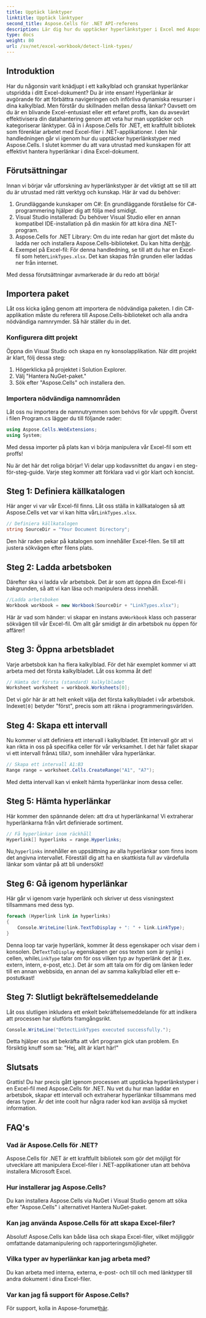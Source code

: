 ```yaml
---
title: Upptäck länktyper
linktitle: Upptäck länktyper
second_title: Aspose.Cells för .NET API-referens
description: Lär dig hur du upptäcker hyperlänkstyper i Excel med Aspose.Cells för .NET. Enkla steg och kodexempel ingår.
type: docs
weight: 80
url: /sv/net/excel-workbook/detect-link-types/
---
```

## Introduktion

Har du någonsin varit knädjupt i ett kalkylblad och granskat hyperlänkar utspridda i ditt Excel-dokument? Du är inte ensam! Hyperlänkar är avgörande för att förbättra navigeringen och införliva dynamiska resurser i dina kalkylblad. Men förstår du skillnaden mellan dessa länkar? Oavsett om du är en blivande Excel-entusiast eller ett erfaret proffs, kan du avsevärt effektivisera din datahantering genom att veta hur man upptäcker och kategoriserar länktyper. Gå in i Aspose.Cells för .NET, ett kraftfullt bibliotek som förenklar arbetet med Excel-filer i .NET-applikationer. I den här handledningen går vi igenom hur du upptäcker hyperlänkstyper med Aspose.Cells. I slutet kommer du att vara utrustad med kunskapen för att effektivt hantera hyperlänkar i dina Excel-dokument.

## Förutsättningar

Innan vi börjar vår utforskning av hyperlänkstyper är det viktigt att se till att du är utrustad med rätt verktyg och kunskap. Här är vad du behöver:

1. Grundläggande kunskaper om C#: En grundläggande förståelse för C#-programmering hjälper dig att följa med smidigt.
2. Visual Studio installerad: Du behöver Visual Studio eller en annan kompatibel IDE-installation på din maskin för att köra dina .NET-program.
3.  Aspose.Cells for .NET Library: Om du inte redan har gjort det måste du ladda ner och installera Aspose.Cells-biblioteket. Du kan hitta den[här](https://releases.aspose.com/cells/net/).
4.  Exempel på Excel-fil: För denna handledning, se till att du har en Excel-fil som heter`LinkTypes.xlsx`. Det kan skapas från grunden eller laddas ner från internet.

Med dessa förutsättningar avmarkerade är du redo att börja!

## Importera paket

Låt oss kicka igång genom att importera de nödvändiga paketen. I din C#-applikation måste du referera till Aspose.Cells-biblioteket och alla andra nödvändiga namnrymder. Så här ställer du in det.

### Konfigurera ditt projekt

Öppna din Visual Studio och skapa en ny konsolapplikation. När ditt projekt är klart, följ dessa steg:

1. Högerklicka på projektet i Solution Explorer.
2. Välj "Hantera NuGet-paket."
3. Sök efter "Aspose.Cells" och installera den.

### Importera nödvändiga namnområden

Låt oss nu importera de namnutrymmen som behövs för vår uppgift. Överst i filen Program.cs lägger du till följande rader:

```csharp
using Aspose.Cells.WebExtensions;
using System;
```

Med dessa importer på plats kan vi börja manipulera vår Excel-fil som ett proffs!

Nu är det här det roliga börjar! Vi delar upp kodavsnittet du angav i en steg-för-steg-guide. Varje steg kommer att förklara vad vi gör klart och koncist.

## Steg 1: Definiera källkatalogen

 Här anger vi var vår Excel-fil finns. Låt oss ställa in källkatalogen så att Aspose.Cells vet var vi kan hitta vår`LinkTypes.xlsx`.

```csharp
// Definiera källkatalogen
string SourceDir = "Your Document Directory";
```

Den här raden pekar på katalogen som innehåller Excel-filen. Se till att justera sökvägen efter filens plats.

## Steg 2: Ladda arbetsboken

Därefter ska vi ladda vår arbetsbok. Det är som att öppna din Excel-fil i bakgrunden, så att vi kan läsa och manipulera dess innehåll.

```csharp
//Ladda arbetsboken
Workbook workbook = new Workbook(SourceDir + "LinkTypes.xlsx");
```

 Här är vad som händer: vi skapar en instans av`Workbook` klass och passerar sökvägen till vår Excel-fil. Om allt går smidigt är din arbetsbok nu öppen för affärer!

## Steg 3: Öppna arbetsbladet

Varje arbetsbok kan ha flera kalkylblad. För det här exemplet kommer vi att arbeta med det första kalkylbladet. Låt oss komma åt det!

```csharp
// Hämta det första (standard) kalkylbladet
Worksheet worksheet = workbook.Worksheets[0];
```

 Det vi gör här är att helt enkelt välja det första kalkylbladet i vår arbetsbok. Indexet`[0]` betyder "först", precis som att räkna i programmeringsvärlden.

## Steg 4: Skapa ett intervall

 Nu kommer vi att definiera ett intervall i kalkylbladet. Ett intervall gör att vi kan rikta in oss på specifika celler för vår verksamhet. I det här fallet skapar vi ett intervall från`A1` till`A7`, som innehåller våra hyperlänkar.

```csharp
// Skapa ett intervall A1:B3
Range range = worksheet.Cells.CreateRange("A1", "A7");
```

Med detta intervall kan vi enkelt hämta hyperlänkar inom dessa celler.

## Steg 5: Hämta hyperlänkar

Här kommer den spännande delen: att dra ut hyperlänkarna! Vi extraherar hyperlänkarna från vårt definierade sortiment.

```csharp
// Få hyperlänkar inom räckhåll
Hyperlink[] hyperlinks = range.Hyperlinks;
```

 Nu,`hyperlinks` innehåller en uppsättning av alla hyperlänkar som finns inom det angivna intervallet. Föreställ dig att ha en skattkista full av värdefulla länkar som väntar på att bli undersökt!

## Steg 6: Gå igenom hyperlänkar

Här går vi igenom varje hyperlänk och skriver ut dess visningstext tillsammans med dess typ.

```csharp
foreach (Hyperlink link in hyperlinks)
{
    Console.WriteLine(link.TextToDisplay + ": " + link.LinkType);
}
```

 Denna loop tar varje hyperlänk, kommer åt dess egenskaper och visar dem i konsolen. De`TextToDisplay` egenskapen ger oss texten som är synlig i cellen, while`LinkType` talar om för oss vilken typ av hyperlänk det är (t.ex. extern, intern, e-post, etc.). Det är som att tala om för dig om länken leder till en annan webbsida, en annan del av samma kalkylblad eller ett e-postutkast!

## Steg 7: Slutligt bekräftelsemeddelande

Låt oss slutligen inkludera ett enkelt bekräftelsemeddelande för att indikera att processen har slutförts framgångsrikt.

```csharp
Console.WriteLine("DetectLinkTypes executed successfully.");
```

Detta hjälper oss att bekräfta att vårt program gick utan problem. En försiktig knuff som sa: "Hej, allt är klart här!"

## Slutsats

Grattis! Du har precis gått igenom processen att upptäcka hyperlänkstyper i en Excel-fil med Aspose.Cells för .NET. Nu vet du hur man laddar en arbetsbok, skapar ett intervall och extraherar hyperlänkar tillsammans med deras typer. Är det inte coolt hur några rader kod kan avslöja så mycket information.

## FAQ's

### Vad är Aspose.Cells för .NET?  
Aspose.Cells för .NET är ett kraftfullt bibliotek som gör det möjligt för utvecklare att manipulera Excel-filer i .NET-applikationer utan att behöva installera Microsoft Excel.

### Hur installerar jag Aspose.Cells?  
Du kan installera Aspose.Cells via NuGet i Visual Studio genom att söka efter "Aspose.Cells" i alternativet Hantera NuGet-paket.

### Kan jag använda Aspose.Cells för att skapa Excel-filer?  
Absolut! Aspose.Cells kan både läsa och skapa Excel-filer, vilket möjliggör omfattande datamanipulering och rapporteringsmöjligheter.

### Vilka typer av hyperlänkar kan jag arbeta med?  
Du kan arbeta med interna, externa, e-post- och till och med länktyper till andra dokument i dina Excel-filer.

### Var kan jag få support för Aspose.Cells?  
 För support, kolla in Aspose-forumet[här](https://forum.aspose.com/c/cells/9).